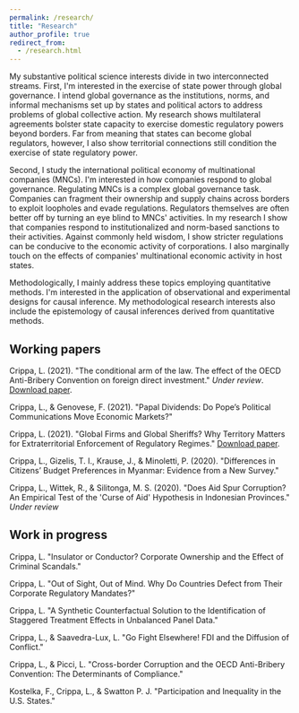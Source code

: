 ```yaml
---
permalink: /research/
title: "Research"
author_profile: true
redirect_from: 
  - /research.html
---
```

My substantive political science interests divide in two interconnected streams. First, I'm interested in the exercise of state power through global governance. I intend global governance as the institutions, norms, and informal mechanisms set up by states and political actors to address problems of global collective action. My research shows multilateral agreements bolster state capacity to exercise domestic regulatory powers beyond borders. Far from meaning that states can become global regulators, however, I also show territorial connections still condition the exercise of state regulatory power.

Second, I study the international political economy of multinational companies (MNCs). I'm interested in how companies respond to global governance. Regulating MNCs is a complex global governance task. Companies can fragment their ownership and supply chains across borders to exploit loopholes and evade regulations. Regulators themselves are often better off by turning an eye blind to MNCs' activities. In my research I show that companies respond to institutionalized and norm-based sanctions to their activities. Against commonly held wisdom, I show stricter regulations can be conducive to the economic activity of corporations. I also marginally touch on the effects of companies' multinational economic activity in host states.

Methodologically, I mainly address these topics employing quantitative methods. I'm interested in the application of observational and experimental designs for causal inference. My methodological research interests also include the epistemology of causal inferences derived from quantitative methods.

## Working papers
Crippa, L. (2021). "The conditional arm of the law. The effect of the OECD Anti-Bribery Convention on foreign direct investment." _Under review_. [Download paper](https://lorenzo-crippa.github.io/files/conditional_arm.pdf).

Crippa, L., & Genovese, F. (2021). "Papal Dividends: Do Pope’s Political Communications Move Economic Markets?"

Crippa, L. (2021). "Global Firms and Global Sheriffs? Why Territory Matters for Extraterritorial Enforcement of Regulatory Regimes." [Download paper](https://lorenzo-crippa.github.io/files/sheriffs.pdf).

Crippa, L., Gizelis, T. I., Krause, J., & Minoletti, P. (2020). "Differences in Citizens’ Budget Preferences in Myanmar: Evidence from a New Survey."

Crippa, L., Wittek, R., & Silitonga, M. S. (2020). "Does Aid Spur Corruption? An Empirical Test of the 'Curse of Aid' Hypothesis in Indonesian Provinces." _Under review_

## Work in progress

Crippa, L. "Insulator or Conductor? Corporate Ownership and the Effect of Criminal Scandals."

Crippa, L. "Out of Sight, Out of Mind. Why Do Countries Defect from Their Corporate Regulatory Mandates?"

Crippa, L. "A Synthetic Counterfactual Solution to the Identification of Staggered Treatment Effects in Unbalanced Panel Data."

Crippa, L., & Saavedra-Lux, L. "Go Fight Elsewhere! FDI and the Diffusion of Conflict."

Crippa, L., & Picci, L. "Cross-border Corruption and the OECD Anti-Bribery Convention: The Determinants of Compliance."

Kostelka, F., Crippa, L., & Swatton P. J. "Participation and Inequality in the U.S. States."
